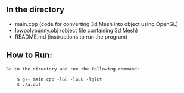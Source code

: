 

## In the directory
- main.cpp (code for converting 3d Mesh into object using OpenGL)
- lowpolybunny.obj (object file containing 3d Mesh)
- README.md (instructions to run the program)

## How to Run:
    Go to the directory and run the following command:
```
    $ g++ main.cpp -lGL -lGLU -lglut
    $ ./a.out
```
